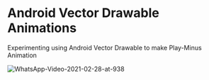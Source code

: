 # Android Vector Drawable Animations

Experimenting using Android Vector Drawable to make Play-Minus Animation

![WhatsApp-Video-2021-02-28-at-938](https://user-images.githubusercontent.com/13674066/109429585-76217600-7a0d-11eb-8367-7948d43d7d79.gif)
